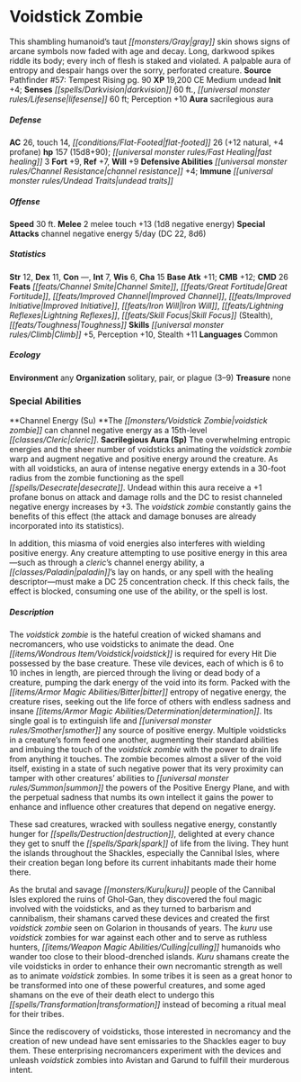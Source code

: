 ﻿---
cssclass: [monsters]
title1: Voidstick Zombie
desc_short: This shambling humanoid's taut gray skin shows signs of arcane symbols
  now faded with age and decay. Long, darkwood spikes riddle its body; every inch
  of flesh is staked and violated. A palpable aura of entropy and despair hangs over
  the sorry, perforated creature.
title2: Voidstick Zombie
CR: 12
sources:
- name: 'Pathfinder #57: Tempest Rising'
  page: 90
  link: http://paizo.com/pathfinder/adventurePath/skullAndShackles/v5748btpy8mof
XP: 19200
alignment: CE
size: Medium
type: undead
initiative:
  bonus: 4
senses:
  darkvision: 60
  lifesense: 60
auras:
- name: sacrilegious aura
AC:
  AC: 26
  touch: 14
  flat_footed: 26
  components:
    natural: 12
    profane: 4
HP:
  HP: 157
  long: 15d8+90
  fast_healing: 3
saves:
  fort: 9
  ref: 7
  will: 9
defensive_abilities:
- channel resistance +4
immunities:
- undead traits
speeds:
  base: 30
attacks:
  melee:
  - - text: 2 melee touch +13 (1d8 negative energy)
      entries:
      - - damage: 1d8
          type: negative energy
      count: 2
      attack: melee touch
      bonus:
      - 13
  special:
  - channel negative energy 5/day (DC 22, 8d6)
ability_scores:
  STR: 12
  DEX: 11
  CON:
  INT: 7
  WIS: 6
  CHA: 15
BAB: 11
CMB: 12
CMD: 26
feats:
- name: Channel Smite
- name: Great Fortitude
- name: Improved Channel
- name: Improved Initiative
- name: Iron Will
- name: Lightning Reflexes
- name: Skill Focus (Stealth)
- name: Toughness
skills:
  Climb: 5
  Perception: 10
  Stealth: 11
languages:
- Common
ecology:
  environment: any
  organization: solitary, pair, or plague (3-9)
  treasure_type: none
special_abilities:
  Channel Energy (Su): The voidstick zombie can channel negative energy as a 15th-level
    cleric.
  Sacrilegious Aura (Sp): |-
    The overwhelming entropic energies and the sheer number of voidsticks animating the voidstick zombie warp and augment negative and positive energy around the creature. As with all voidsticks, an aura of intense negative energy extends in a 30-foot radius from the zombie functioning as the spell desecrate. Undead within this aura receive a +1 profane bonus on attack and damage rolls and the DC to resist channeled negative energy increases by +3. The voidstick zombie constantly gains the benefits of this effect (the attack and damage bonuses are already incorporated into its statistics).

    In addition, this miasma of void energies also interferes with wielding positive energy. Any creature attempting to use positive energy in this area-such as through a cleric's channel energy ability, a paladin's lay on hands, or any spell with the healing descriptor-must make a DC 25 concentration check. If this check fails, the effect is blocked, consuming one use of the ability, or the spell is lost.
desc_long: |-
  The voidstick zombie is the hateful creation of wicked shamans and necromancers, who use voidsticks to animate the dead. One voidstick is required for every Hit Die possessed by the base creature. These vile devices, each of which is 6 to 10 inches in length, are pierced through the living or dead body of a creature, pumping the dark energy of the void into its form. Packed with the bitter entropy of negative energy, the creature rises, seeking out the life force of others with endless sadness and insane determination. Its single goal is to extinguish life and smother any source of positive energy. Multiple voidsticks in a creature's form feed one another, augmenting their standard abilities and imbuing the touch of the voidstick zombie with the power to drain life from anything it touches. The zombie becomes almost a sliver of the void itself, existing in a state of such negative power that its very proximity can tamper with other creatures' abilities to summon the powers of the Positive Energy Plane, and with the perpetual sadness that numbs its own intellect it gains the power to enhance and influence other creatures that depend on negative energy.

  These sad creatures, wracked with soulless negative energy, constantly hunger for destruction, delighted at every chance they get to snuff the spark of life from the living. They hunt the islands throughout the Shackles, especially the Cannibal Isles, where their creation began long before its current inhabitants made their home there.

  As the brutal and savage kuru people of the Cannibal Isles explored the ruins of Ghol-Gan, they discovered the foul magic involved with the voidsticks, and as they turned to barbarism and cannibalism, their shamans carved these devices and created the first voidstick zombie seen on Golarion in thousands of years. The kuru use voidstick zombies for war against each other and to serve as ruthless hunters, culling humanoids who wander too close to their blood-drenched islands. Kuru shamans create the vile voidsticks in order to enhance their own necromantic strength as well as to animate voidstick zombies. In some tribes it is seen as a great honor to be transformed into one of these powerful creatures, and some aged shamans on the eve of their death elect to undergo this transformation instead of becoming a ritual meal for their tribes.

  Since the rediscovery of voidsticks, those interested in necromancy and the creation of new undead have sent emissaries to the Shackles eager to buy them. These enterprising necromancers experiment with the devices and unleash voidstick zombies into Avistan and Garund to fulfill their murderous intent.

---

# Voidstick Zombie
This shambling humanoid’s taut _[[monsters/Gray|gray]]_ skin shows signs of arcane symbols now faded with age and decay. Long, darkwood spikes riddle its body; every inch of flesh is staked and violated. A palpable aura of entropy and despair hangs over the sorry, perforated creature.
**Source** Pathfinder #57: Tempest Rising pg. 90
**XP** 19,200
CE Medium undead
**Init** +4; **Senses** _[[spells/Darkvision|darkvision]]_ 60 ft., _[[universal monster rules/Lifesense|lifesense]]_ 60 ft; Perception +10
**Aura** sacrilegious aura

##### Defense

**AC** 26, touch 14, _[[conditions/Flat-Footed|flat-footed]]_ 26 (+12 natural, +4 profane)
**hp** 157 (15d8+90); _[[universal monster rules/Fast Healing|fast healing]]_ 3
**Fort** +9, **Ref** +7, **Will** +9
**Defensive Abilities** _[[universal monster rules/Channel Resistance|channel resistance]]_ +4; **Immune** _[[universal monster rules/Undead Traits|undead traits]]_

##### Offense
**Speed** 30 ft.
**Melee** 2 melee touch +13 (1d8 negative energy)
**Special Attacks** channel negative energy 5/day (DC 22, 8d6)

##### Statistics
**Str** 12, **Dex** 11, **Con** —, **Int** 7, **Wis** 6, **Cha** 15
**Base Atk** +11; **CMB** +12; **CMD** 26
**Feats** _[[feats/Channel Smite|Channel Smite]]_, _[[feats/Great Fortitude|Great Fortitude]]_, _[[feats/Improved Channel|Improved Channel]]_, _[[feats/Improved Initiative|Improved Initiative]]_, _[[feats/Iron Will|Iron Will]]_, _[[feats/Lightning Reflexes|Lightning Reflexes]]_, _[[feats/Skill Focus|Skill Focus]]_ (Stealth), _[[feats/Toughness|Toughness]]_
**Skills** _[[universal monster rules/Climb|Climb]]_ +5, Perception +10, Stealth +11
**Languages** Common

##### Ecology

**Environment** any
**Organization** solitary, pair, or plague (3–9)
**Treasure** none

### Special Abilities

**Channel Energy (Su) **The _[[monsters/Voidstick Zombie|voidstick zombie]]_ can channel negative energy as a 15th-level _[[classes/Cleric|cleric]]_.
**Sacrilegious Aura (Sp)** The overwhelming entropic energies and the sheer number of voidsticks animating the _voidstick zombie_ warp and augment negative and positive energy around the creature. As with all voidsticks, an aura of intense negative energy extends in a 30-foot radius from the zombie functioning as the spell _[[spells/Desecrate|desecrate]]_. Undead within this aura receive a +1 profane bonus on attack and damage rolls and the DC to resist channeled negative energy increases by +3. The _voidstick zombie_ constantly gains the benefits of this effect (the attack and damage bonuses are already incorporated into its statistics).

In addition, this miasma of void energies also interferes with wielding positive energy. Any creature attempting to use positive energy in this area—such as through a _cleric_’s channel energy ability, a _[[classes/Paladin|paladin]]_’s lay on hands, or any spell with the healing descriptor—must make a DC 25 concentration check. If this check fails, the effect is blocked, consuming one use of the ability, or the spell is lost.

##### Description

The _voidstick zombie_ is the hateful creation of wicked shamans and necromancers, who use voidsticks to animate the dead. One _[[items/Wondrous Item/Voidstick|voidstick]]_ is required for every Hit Die possessed by the base creature. These vile devices, each of which is 6 to 10 inches in length, are pierced through the living or dead body of a creature, pumping the dark energy of the void into its form. Packed with the _[[items/Armor Magic Abilities/Bitter|bitter]]_ entropy of negative energy, the creature rises, seeking out the life force of others with endless sadness and insane _[[items/Armor Magic Abilities/Determination|determination]]_. Its single goal is to extinguish life and _[[universal monster rules/Smother|smother]]_ any source of positive energy. Multiple voidsticks in a creature’s form feed one another, augmenting their standard abilities and imbuing the touch of the _voidstick zombie_ with the power to drain life from anything it touches. The zombie becomes almost a sliver of the void itself, existing in a state of such negative power that its very proximity can tamper with other creatures’ abilities to _[[universal monster rules/Summon|summon]]_ the powers of the Positive Energy Plane, and with the perpetual sadness that numbs its own intellect it gains the power to enhance and influence other creatures that depend on negative energy.

These sad creatures, wracked with soulless negative energy, constantly hunger for _[[spells/Destruction|destruction]]_, delighted at every chance they get to snuff the _[[spells/Spark|spark]]_ of life from the living. They hunt the islands throughout the Shackles, especially the Cannibal Isles, where their creation began long before its current inhabitants made their home there.

As the brutal and savage _[[monsters/Kuru|kuru]]_ people of the Cannibal Isles explored the ruins of Ghol-Gan, they discovered the foul magic involved with the voidsticks, and as they turned to barbarism and cannibalism, their shamans carved these devices and created the first _voidstick zombie_ seen on Golarion in thousands of years. The _kuru_ use _voidstick_ zombies for war against each other and to serve as ruthless hunters, _[[items/Weapon Magic Abilities/Culling|culling]]_ humanoids who wander too close to their blood-drenched islands. _Kuru_ shamans create the vile voidsticks in order to enhance their own necromantic strength as well as to animate _voidstick_ zombies. In some tribes it is seen as a great honor to be transformed into one of these powerful creatures, and some aged shamans on the eve of their death elect to undergo this _[[spells/Transformation|transformation]]_ instead of becoming a ritual meal for their tribes.

Since the rediscovery of voidsticks, those interested in necromancy and the creation of new undead have sent emissaries to the Shackles eager to buy them. These enterprising necromancers experiment with the devices and unleash _voidstick_ zombies into Avistan and Garund to fulfill their murderous intent.